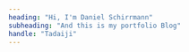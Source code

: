 ```yaml
---
heading: "Hi, I'm Daniel Schirrmann"
subheading: "And this is my portfolio Blog"
handle: "Tadaiji"
---
```

